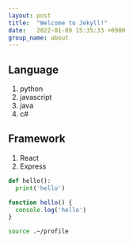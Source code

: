 ```yaml
---
layout: post
title:  "Welcome to Jekyll!"
date:   2022-01-09 15:35:33 +0900
group_name: about
---
```

## Language
1. python
2. javascript
3. java
4. c#

## Framework
1. React
2. Express

```python
def hello():
  print('hello')
```
```javascript
function hello() {
  console.log('hello')
}
```

```bash
source .~/profile
```